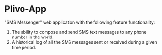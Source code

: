 # Plivo-App

"SMS Messenger" web application with the following
feature functionality:
1. The ability to compose and send SMS text messages to any phone number in the world.
2. A historical log of all the SMS messages sent or received during a given time period.
